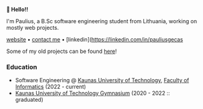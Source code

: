 **👋 Hello!!**

I'm Paulius, a B.Sc software engineering student from Lithuania, working on mostly web projects.

[website](https://paulekas.eu/) • [contact me](mailto:hi@paulekas.eu) • [linkedin](https://linkedin.com/in/pauliusgecas

Some of my old projects can be found [here](https://github.com/ghostwolfarchive)!

### Education

- Software Engineering @ [Kaunas University of Technology](https://en.ktu.edu/), [Faculty of Informatics](https://fi.ktu.edu/) (2022 - current)
- [Kaunas University of Technology Gymnasium](https://ktug.lt/) (2020 - 2022 :: graduated)

